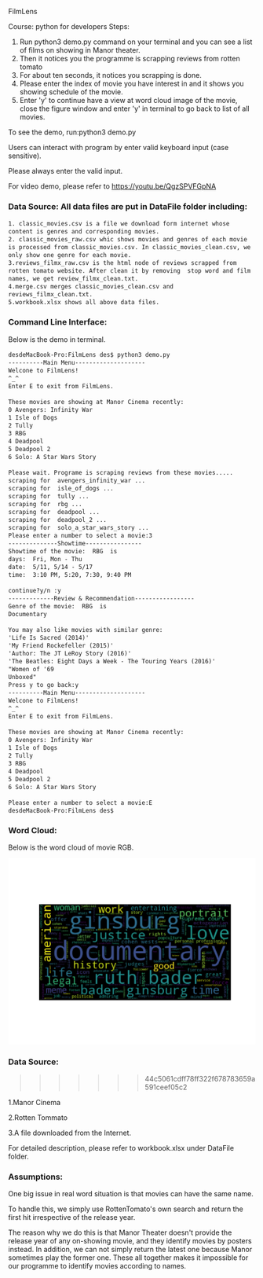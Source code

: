  FilmLens

Course: python for developers
Steps:
1. Run python3 demo.py command on your terminal  and you can see a list of films on showing in Manor theater.
2. Then it notices you the programme is scrapping reviews from rotten tomato
2. For about ten seconds, it notices you scrapping is done.
3. Please enter the index of movie you have interest in and it shows you showing schedule of the movie.
4. Enter 'y' to continue have a view at word cloud image of the movie, close the figure window and enter 'y' in terminal to go back to list of all movies.

To see the demo, run:python3 demo.py


Users can interact with program by enter valid keyboard input (case sensitive).

Please always enter the valid input.

For video demo, please refer to https://youtu.be/QgzSPVFGpNA

### Data Source: All data files are put in DataFile folder including:
	1. classic_movies.csv is a file we download form internet whose content is genres and corresponding movies.
	2. classic_movies_raw.csv whic shows movies and genres of each movie  is processed from classic_movies.csv. In classic_movies_clean.csv, we only show one genre for each movie.
	3.reviews_filmx_raw.csv is the html node of reviews scrapped from  rotten tomato website. After clean it by removing  stop word and film names, we get review_filmx_clean.txt.
	4.merge.csv merges classic_movies_clean.csv and reviews_filmx_clean.txt.
	5.workbook.xlsx shows all above data files. 

### Command Line Interface:

Below is the demo in terminal.

```
desdeMacBook-Pro:FilmLens des$ python3 demo.py
----------Main Menu--------------------
Welcone to FilmLens!
^_^
Enter E to exit from FilmLens.

These movies are showing at Manor Cinema recently:
0 Avengers: Infinity War
1 Isle of Dogs
2 Tully
3 RBG
4 Deadpool
5 Deadpool 2
6 Solo: A Star Wars Story

Please wait. Programe is scraping reviews from these movies.....
scraping for  avengers_infinity_war ...
scraping for  isle_of_dogs ...
scraping for  tully ...
scraping for  rbg ...
scraping for  deadpool ...
scraping for  deadpool_2 ...
scraping for  solo_a_star_wars_story ...
Please enter a number to select a movie:3
--------------Showtime----------------
Showtime of the movie:  RBG  is
days:  Fri, Mon - Thu
date:  5/11, 5/14 - 5/17
time:  3:10 PM, 5:20, 7:30, 9:40 PM

continue?y/n :y
-------------Review & Recommendation-----------------
Genre of the movie:  RBG  is
Documentary
 
You may also like movies with similar genre:
'Life Is Sacred (2014)'
'My Friend Rockefeller (2015)'
'Author: The JT LeRoy Story (2016)'
'The Beatles: Eight Days a Week - The Touring Years (2016)'
"Women of '69
Unboxed"
Press y to go back:y
----------Main Menu--------------------
Welcone to FilmLens!
^_^
Enter E to exit from FilmLens.

These movies are showing at Manor Cinema recently:
0 Avengers: Infinity War
1 Isle of Dogs
2 Tully
3 RBG
4 Deadpool
5 Deadpool 2
6 Solo: A Star Wars Story

Please enter a number to select a movie:E
desdeMacBook-Pro:FilmLens des$ 
```
### Word Cloud:
Below is the word cloud of movie RGB.

![](rgb_word_cloud.png)

### Data Source:
>>>>>>> 44c5061cdff78ff322f678783659a591ceef05c2

1.Manor Cinema

2.Rotten Tommato 

3.A file downloaded from the Internet.

For detailed description, please refer to workbook.xlsx under DataFile folder.


### Assumptions:
One big issue in real word situation is that movies can have the same name. 

To handle this, we simply use RottenTomato's own search and return the first hit irrespective of the release year. 

The reason why we do this is that Manor Theater doesn't provide the release year of any on-showing movie, and they identify movies by posters instead. In addition, we can not simply return the latest one because Manor sometimes play the former one. These all together makes it impossible for our programme to identify movies according to names. 
